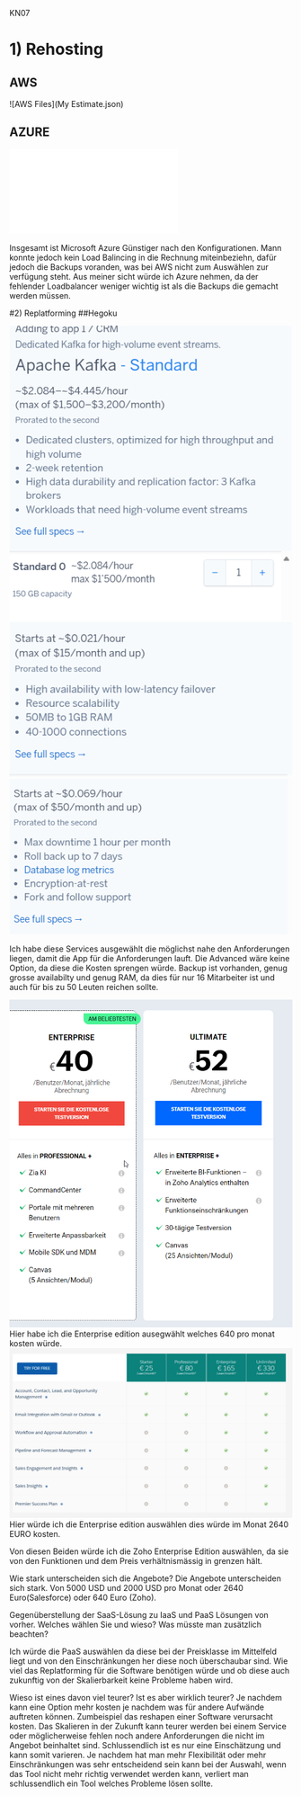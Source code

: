 KN07

# 1) Rehosting
## AWS
![AWS Files](My Estimate.json)		



## AZURE
![AZURE File](MIcrosoft.pdf)	

Insgesamt ist Microsoft Azure Günstiger nach den Konfigurationen. Mann konnte jedoch kein Load Balincing in die Rechnung miteinbeziehn, dafür jedoch die Backups voranden, was bei AWS nicht zum Auswählen zur verfügung steht.
Aus meiner sicht würde ich Azure nehmen, da der fehlender Loadbalancer weniger wichtig ist als die Backups die gemacht werden müssen.

#2) Replatforming
##Hegoku



![Hegoku File](hegoku1.png)
![Hegoku File](hegoku2.png)
![Hegoku File](hegoku3.png)

Ich habe diese Services ausgewählt die möglichst nahe den Anforderungen liegen, damit die App für die Anforderungen lauft.
Die Advanced wäre keine Option, da diese die Kosten sprengen würde.
Backup ist vorhanden, genug grosse availabilty und genug RAM, da dies für nur 16 Mitarbeiter ist und auch für bis zu 50 Leuten reichen sollte. 

![Zoho](Zoho.png)
Hier habe ich die Enterprise edition ausegwählt welches 640 pro monat kosten würde.
![Hegoku File](Salesforce.png) 
Hier würde ich die Enterprise edition auswählen dies würde im Monat 2640 EURO kosten.

Von diesen Beiden würde ich die Zoho Enterprise Edition auswählen, da sie von den Funktionen und dem Preis verhältnismässig in grenzen hält.


Wie stark unterscheiden sich die Angebote?
Die Angebote unterscheiden sich stark. Von 5000 USD und 2000 USD pro Monat oder 2640 Euro(Salesforce) oder 640 Euro (Zoho).

Gegenüberstellung der SaaS-Lösung zu IaaS und PaaS Lösungen von vorher. Welches wählen
Sie und wieso? Was müsste man zusätzlich beachten?

Ich würde die PaaS auswählen da diese bei der Preisklasse im Mittelfeld liegt und von den Einschränkungen her diese noch überschaubar sind.
Wie viel das Replatforming für die Software benötigen würde und ob diese auch zukunftig von der Skalierbarkeit keine Probleme haben wird.

Wieso ist eines davon viel teurer? Ist es aber wirklich teurer?
Je nachdem kann eine Option mehr kosten je nachdem was für andere Aufwände auftreten können. Zumbeispiel das reshapen einer Software verursacht kosten. Das Skalieren in der Zukunft kann teurer werden bei einem Service oder möglicherweise fehlen noch andere Anforderungen die nicht im Angebot beinhaltet sind.
Schlussendlich ist es nur eine Einschätzung und kann somit varieren.
Je nachdem hat man mehr Flexibilität oder mehr Einschränkungen was sehr entscheidend sein kann bei der Auswahl, wenn das Tool nicht mehr richtig verwendet werden kann, verliert man schlussendlich ein Tool welches Probleme lösen sollte.


